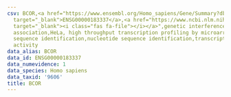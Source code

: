 ```yaml
---
csv: BCOR,<a href="https://www.ensembl.org/Homo_sapiens/Gene/Summary?db=core;g=ENSG00000183337"
  target="_blank">ENSG00000183337</a>,<a href="https://www.ncbi.nlm.nih.gov/pubmed/17216044"
  target="_blank"><i class="fas fa-file"></i></a>",genetic interference,functional
  association,HeLa, high throughput transcription profiling by microarray,nucleotide
  sequence identification,nucleotide sequence identification,transcriptional regulation,up-regulates
  activity
data_alias: BCOR
data_id: ENSG00000183337
data_numevidence: 1
data_species: Homo sapiens
data_taxid: '9606'
title: BCOR
---
```

